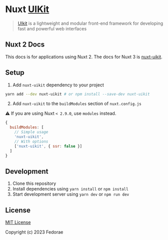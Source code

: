 # Nuxt [UIKit](https://github.com/uikit/uikit)

> [UIkit](https://github.com/uikit/uikit) is a lightweight and modular front-end framework for developing fast and powerful web interfaces

## Nuxt 2 Docs

This docs is for applications using Nuxt 2. The docs for Nuxt 3 is [nuxt-uikit](https://nuxt-uikit.fedorae.com).

## Setup

1. Add `nuxt-uikit` dependency to your project

```bash
yarn add --dev nuxt-uikit # or npm install --save-dev nuxt-uikit
```

2. Add `nuxt-uikit` to the `buildModules` section of `nuxt.config.js`


:warning: If you are using Nuxt `< 2.9.0`, use `modules` instead.

```js
{
  buildModules: [
    // Simple usage
    'nuxt-uikit',
    // With options
    ['nuxt-uikit', { ssr: false }]
  ]
}
```

## Development

1. Clone this repository
2. Install dependencies using `yarn install` or `npm install`
3. Start development server using `yarn dev` or `npm run dev`

## License

[MIT License](./LICENSE)

Copyright (c) 2023 Fedorae